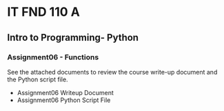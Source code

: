 # IT FND 110 A
## Intro to Programming- Python
### Assignment06 - Functions

See the attached documents to review the course write-up document and the Python script file.
* Assignment06 Writeup Document
* Assignment06 Python Script File
